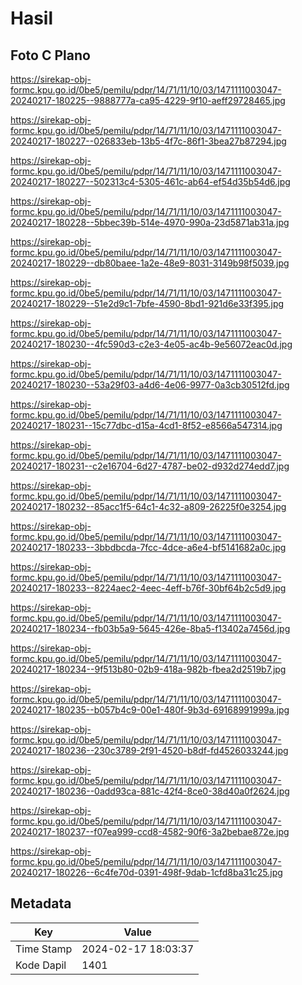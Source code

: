 # Hasil

## Foto C Plano

https://sirekap-obj-formc.kpu.go.id/0be5/pemilu/pdpr/14/71/11/10/03/1471111003047-20240217-180225--9888777a-ca95-4229-9f10-aeff29728465.jpg

https://sirekap-obj-formc.kpu.go.id/0be5/pemilu/pdpr/14/71/11/10/03/1471111003047-20240217-180227--026833eb-13b5-4f7c-86f1-3bea27b87294.jpg

https://sirekap-obj-formc.kpu.go.id/0be5/pemilu/pdpr/14/71/11/10/03/1471111003047-20240217-180227--502313c4-5305-461c-ab64-ef54d35b54d6.jpg

https://sirekap-obj-formc.kpu.go.id/0be5/pemilu/pdpr/14/71/11/10/03/1471111003047-20240217-180228--5bbec39b-514e-4970-990a-23d5871ab31a.jpg

https://sirekap-obj-formc.kpu.go.id/0be5/pemilu/pdpr/14/71/11/10/03/1471111003047-20240217-180229--db80baee-1a2e-48e9-8031-3149b98f5039.jpg

https://sirekap-obj-formc.kpu.go.id/0be5/pemilu/pdpr/14/71/11/10/03/1471111003047-20240217-180229--51e2d9c1-7bfe-4590-8bd1-921d6e33f395.jpg

https://sirekap-obj-formc.kpu.go.id/0be5/pemilu/pdpr/14/71/11/10/03/1471111003047-20240217-180230--4fc590d3-c2e3-4e05-ac4b-9e56072eac0d.jpg

https://sirekap-obj-formc.kpu.go.id/0be5/pemilu/pdpr/14/71/11/10/03/1471111003047-20240217-180230--53a29f03-a4d6-4e06-9977-0a3cb30512fd.jpg

https://sirekap-obj-formc.kpu.go.id/0be5/pemilu/pdpr/14/71/11/10/03/1471111003047-20240217-180231--15c77dbc-d15a-4cd1-8f52-e8566a547314.jpg

https://sirekap-obj-formc.kpu.go.id/0be5/pemilu/pdpr/14/71/11/10/03/1471111003047-20240217-180231--c2e16704-6d27-4787-be02-d932d274edd7.jpg

https://sirekap-obj-formc.kpu.go.id/0be5/pemilu/pdpr/14/71/11/10/03/1471111003047-20240217-180232--85acc1f5-64c1-4c32-a809-26225f0e3254.jpg

https://sirekap-obj-formc.kpu.go.id/0be5/pemilu/pdpr/14/71/11/10/03/1471111003047-20240217-180233--3bbdbcda-7fcc-4dce-a6e4-bf5141682a0c.jpg

https://sirekap-obj-formc.kpu.go.id/0be5/pemilu/pdpr/14/71/11/10/03/1471111003047-20240217-180233--8224aec2-4eec-4eff-b76f-30bf64b2c5d9.jpg

https://sirekap-obj-formc.kpu.go.id/0be5/pemilu/pdpr/14/71/11/10/03/1471111003047-20240217-180234--fb03b5a9-5645-426e-8ba5-f13402a7456d.jpg

https://sirekap-obj-formc.kpu.go.id/0be5/pemilu/pdpr/14/71/11/10/03/1471111003047-20240217-180234--9f513b80-02b9-418a-982b-fbea2d2519b7.jpg

https://sirekap-obj-formc.kpu.go.id/0be5/pemilu/pdpr/14/71/11/10/03/1471111003047-20240217-180235--b057b4c9-00e1-480f-9b3d-69168991999a.jpg

https://sirekap-obj-formc.kpu.go.id/0be5/pemilu/pdpr/14/71/11/10/03/1471111003047-20240217-180236--230c3789-2f91-4520-b8df-fd4526033244.jpg

https://sirekap-obj-formc.kpu.go.id/0be5/pemilu/pdpr/14/71/11/10/03/1471111003047-20240217-180236--0add93ca-881c-42f4-8ce0-38d40a0f2624.jpg

https://sirekap-obj-formc.kpu.go.id/0be5/pemilu/pdpr/14/71/11/10/03/1471111003047-20240217-180237--f07ea999-ccd8-4582-90f6-3a2bebae872e.jpg

https://sirekap-obj-formc.kpu.go.id/0be5/pemilu/pdpr/14/71/11/10/03/1471111003047-20240217-180226--6c4fe70d-0391-498f-9dab-1cfd8ba31c25.jpg


## Metadata

| Key        | Value               |
| ---------- | ------------------- |
| Time Stamp | 2024-02-17 18:03:37 |
| Kode Dapil | 1401                |



